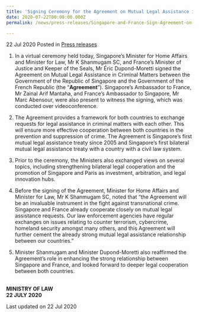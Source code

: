 ```yaml
---
title: 'Signing Ceremony for the Agreement on Mutual Legal Assistance in Criminal Matters between the Government of the Republic of Singapore and the Government of the French Republic'
date: 2020-07-22T00:00:00.000Z
permalink: /news/press-releases/Singapore-and-France-Sign-Agreement-on-Mutual-Legal-Assistance-in-Criminal-Matters

---
```


22 Jul 2020 Posted in [Press releases](/news/press-releases)

1. In a virtual ceremony held today, Singapore’s Minister for Home Affairs and Minister for Law, Mr K Shanmugam SC, and France’s Minister of Justice and Keeper of the Seals, Mr Éric Dupond-Moretti signed the Agreement on Mutual Legal Assistance in Criminal Matters between the Government of the Republic of Singapore and the Government of the French Republic (the “**Agreement**”). Singapore’s Ambassador to France, Mr Zainal Arif Mantaha, and France’s Ambassador to Singapore, Mr Marc Abensour, were also present to witness the signing, which was conducted over videoconference.

2. The Agreement provides a framework for both countries to exchange requests for legal assistance in criminal matters with each other. This will ensure more effective cooperation between both countries in the prevention and suppression of crime. The Agreement is Singapore’s first mutual legal assistance treaty since 2005 and Singapore’s first bilateral mutual legal assistance treaty with a country with a civil law system.

3. Prior to the ceremony, the Ministers also exchanged views on several topics, including strengthening bilateral legal cooperation and the promotion of Singapore and Paris as investment, arbitration, and legal innovation hubs. 

4. Before the signing of the Agreement, Minister for Home Affairs and Minister for Law, Mr K Shanmugam SC, noted that “the Agreement will be an invaluable instrument in the fight against transnational crime. Singapore and France already cooperate closely on mutual legal assistance requests. Our law enforcement agencies have regular exchanges on issues relating to counter terrorism, cybercrime, homeland security amongst many others, and this Agreement will further cement the already strong mutual legal assistance relationship between our countries.” 

5. Minister Shanmugam and Minister Dupond-Moretti also reaffirmed the Agreement’s role in enhancing the strong relationship between Singapore and France, and looked forward to deeper legal cooperation between both countries.


<br>**MINISTRY OF LAW**
<br>**22 JULY 2020**


<p class="right-side-updated">Last updated on 22 Jul 2020</p>
